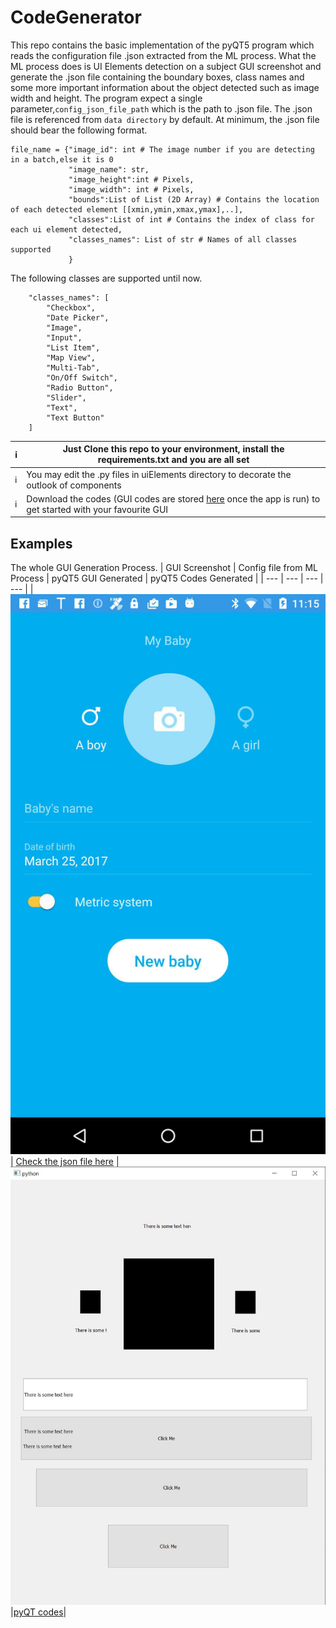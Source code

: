 # CodeGenerator
This repo contains the basic implementation of the pyQT5 program which reads the configuration file .json extracted from the ML process. 
What the ML process does is UI Elements detection on a subject GUI screenshot and generate the .json file containing the boundary boxes,
class names and some more important information about the object detected such as image width and height. The program expect a single 
parameter,```config_json_file_path``` which is the path to .json file. The .json file is referenced from ```data directory``` by default. At minimum, the .json file should bear the following format.
```python3
file_name = {"image_id": int # The image number if you are detecting in a batch,else it is 0
             "image_name": str,
             "image_height":int # Pixels,
             "image_width": int # Pixels,
             "bounds":List of List (2D Array) # Contains the location of each detected element [[xmin,ymin,xmax,ymax],..],
             "classes":List of int # Contains the index of class for each ui element detected,
             "classes_names": List of str # Names of all classes supported
             }

```
The following classes are supported until now.
```python3
    "classes_names": [
        "Checkbox",
        "Date Picker",
        "Image",
        "Input",
        "List Item",
        "Map View",
        "Multi-Tab",
        "On/Off Switch",
        "Radio Button",
        "Slider",
        "Text",
        "Text Button"
    ]
```
| ℹ️  | Just Clone this repo to your environment, install the requirements.txt and you are all set |
| --- | --- |
| ℹ️  | You may edit the .py files in uiElements directory to decorate the outlook of components|
| ℹ️  | Download the codes (GUI codes are stored [here](./codes) once the app is run) to get started with your favourite GUI|

##  Examples
The whole GUI Generation Process.
| GUI Screenshot | Config file from ML Process | pyQT5 GUI Generated | pyQT5 Codes Generated |
| --- | --- | --- | --- |
|![37815.jpg](examples/37815.jpg) | [Check the json file here](data/37815.json) |![37815_1.jpg](examples/37815_1.JPG) |[pyQT codes](./codes/37815.py)|

